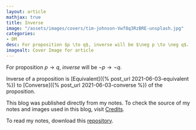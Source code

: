 ```yaml
---
layout: article
mathjax: true
title: Inverse
image: "/assets/images/covers/tim-johnson-Vwf8q3RzBRE-unsplash.jpg"
categories:
- DM
desc: For proposition $p \to q$, inverse will be $\neg p \to \neg q$. 
imagealt: Cover Image for article
---
```


For proposition $p \to q$, *inverse* will be $\neg p \to \neg q$.

























































































































































































































































































































































































































Inverse of a proposition is [Equivalent]({% post_url 2021-06-03-equivalent %}) to [Converse]({% post_url 2021-06-03-converse %}) of the proposition.

This blog was published directly from my notes.
To check the source of my notes and images used in this blog, visit <a href="/credits.html" target="_blank">Credits</a>.

To read my notes, download this <a href="https://github.com/bovem/CS" target="blank">repository</a>.